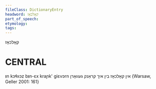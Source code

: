 ```yaml
---
fileClass: DictionaryEntry
headword: קאָלכאָז
part_of_speech: 
etymology: 
tags: 
---
```

קאָלכאָז

CENTRAL
========

ᵻn kɔɬxɔz bᵻn-ɛx kraɲk' giɛvɔrn אין קאָלכאָז בין איך קראַנק געוואָרן {Warsaw, Geller 2001: 161}